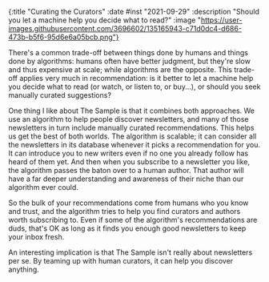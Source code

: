 {:title "Curating the Curators" :date #inst "2021-09-29" :description "Should you let a machine help you decide what to read?" :image "https://user-images.githubusercontent.com/3696602/135165943-c71d0dc4-d686-473b-b5f6-95d6e6a05bcb.png"}

There's a common trade-off between things done by humans and things done by algorithms:
humans often have better judgment, but they're slow and thus expensive at scale; while algorithms are the opposite.
This trade-off applies very much in recommendation: is it better to let a machine help you decide what to read (or watch, or listen to, or buy...), or
should you seek manually curated suggestions?

One thing I like about The Sample is that it combines both approaches. We use an algorithm to help people discover newsletters,
and many of those newsletters in turn include manually curated recommendations. This helps us get the best of both worlds.
The algorithm is scalable; it can consider all the newsletters in its database whenever it picks a recommendation for you.
It can introduce you to new writers even if no one you already follow has heard of them yet. And then when you subscribe to a newsletter you
like, the algorithm passes the baton over to a human author. That author will have a far deeper understanding and awareness 
of their niche than our algorithm ever could.

So the bulk of your recommendations come from humans who you know and trust, and the algorithm tries to
help you find curators and authors worth subscribing to. Even if some of the algorithm's recommendations are duds, that's OK
as long as it finds you enough good newsletters to keep your inbox fresh.

An interesting implication is that The Sample isn't really about newsletters per se. By teaming up with human curators, it can help you discover
anything.
